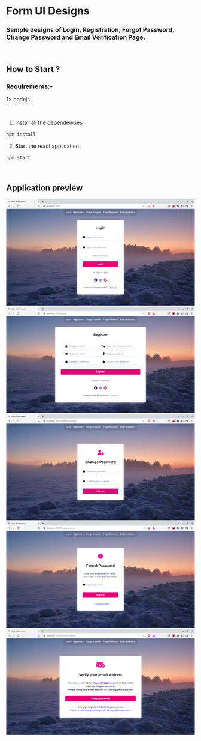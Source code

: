 # Form UI Designs

### Sample designs of Login, Registration, Forgot Password, Change Password and Email Verification Page.

<br/>

## How to Start ?

### Requirements:- 
1> nodejs

<br/>


1. Install all the dependencies
```sh
npm install
```

2. Start the react application
```sh
npm start
```

<br/>

## Application preview

<img src="./public/ss1.png" />
<img src="./public/ss2.png" />
<img src="./public/ss3.png" />
<img src="./public/ss4.png" />
<img src="./public/ss5.png" />
